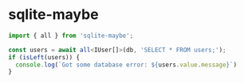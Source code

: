 # sqlite-maybe

```typescript
import { all } from 'sqlite-maybe';

const users = await all<IUser[]>(db, 'SELECT * FROM users;');
if (isLeft(users)) {
  console.log(`Got some database error: ${users.value.message}`)
}


```
